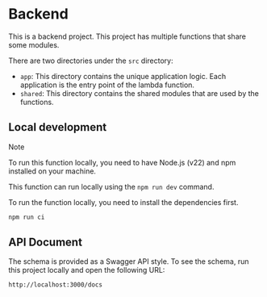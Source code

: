 # Backend

This is a backend project.
This project has multiple functions that share some modules.

There are two directories under the `src` directory:

- `app`: This directory contains the unique application logic. Each application is the entry point of the lambda function.
- `shared`: This directory contains the shared modules that are used by the functions.

## Local development

> [!NOTE]
> To run this function locally, you need to have Node.js (v22) and npm installed on your machine.

This function can run locally using the `npm run dev` command.

To run the function locally, you need to install the dependencies first.

```bash
npm run ci
```

## API Document

The schema is provided as a Swagger API style.
To see the schema, run this project locally and open the following URL:

`http://localhost:3000/docs`
